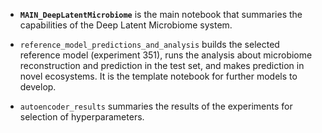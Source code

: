 * **`MAIN_DeepLatentMicrobiome`** is the main notebook that summaries the capabilities of the Deep Latent Microbiome system.

* `reference_model_predictions_and_analysis` builds the selected reference model (experiment 351), runs the analysis about microbiome reconstruction and prediction in the test set, and makes prediction in novel ecosystems. It is the template notebook for further models to develop.

* `autoencoder_results` summaries the results of the experiments for selection of hyperparameters.


